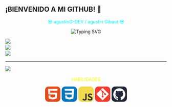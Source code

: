 ## ¡BIENVENIDO A MI GITHUB! 👋

<p align="center">
  <span style="color:#00FFFF;">😎 agustinG-DEV / agustin Gibaut 😎</span>
</p>

<p align="center">
  <img src="https://readme-typing-svg.herokuapp.com/?color=02D9F7FF&size=35&center=true&vCenter=true&width=1000&lines=¡Gracias%21+por+visitar+mi+perfil%21" alt="Typing SVG">
</p>

![](https://github-readme-stats.vercel.app/api?username=Agustin-Gibaut&theme=dark&hide_border=false&include_all_commits=false&count_private=false)<br/>
![](https://github-readme-streak-stats.herokuapp.com/?user=Agustin-Gibaut&theme=dark&hide_border=false)<br/>
![](https://github-readme-stats.vercel.app/api/top-langs/?username=Agustin-Gibaut&theme=dark&hide_border=false&include_all_commits=false&count_private=false&layout=compact)

---
[![](https://visitcount.itsvg.in/api?id=Agustin-Gibaut&icon=0&color=0)](https://visitcount.itsvg.in)

<!-- Proudly created with GPRM ( https://gprm.itsvg.in ) -->
<p align="center" style="color:#FFFF00;">
  HABILIDADES
</p>

<p align="center">
  <img src="https://github.com/tandpfun/skill-icons/blob/main/icons/HTML.svg" width="48" height="48" title="HTML"> 
  <img src="https://github.com/tandpfun/skill-icons/blob/main/icons/CSS.svg" width="48" height="48" title="CSS">   
  <img src="https://github.com/tandpfun/skill-icons/blob/main/icons/JavaScript.svg" width="48" height="48" title="Javascript">
  <img src="https://github.com/tandpfun/skill-icons/blob/main/icons/Git.svg" width="48" height="48" title="Git"> 
  <img src="https://github.com/tandpfun/skill-icons/blob/main/icons/Github-Dark.svg" width="48" height="48" title="Github">  
</p>
